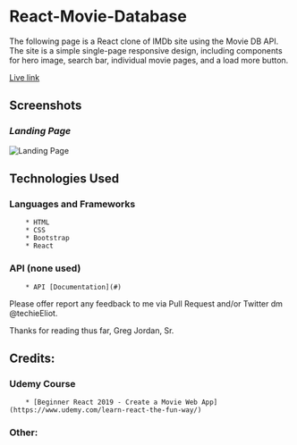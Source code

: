 # React-Movie-Database
The following page is a React clone of IMDb site using the Movie DB API. The site is a simple single-page responsive design, including components for hero image, search bar, individual movie pages, and a load more button. 

[Live link](#)

## Screenshots

### _Landing Page_
![Landing Page](#)

## Technologies Used

### Languages and Frameworks
		* HTML
		* CSS
		* Bootstrap
		* React
   
### API (none used)
		* API [Documentation](#)

Please offer report any feedback to me via Pull Request and/or Twitter dm @techieEliot.

Thanks for reading thus far,
Greg Jordan, Sr.


## Credits:

### Udemy Course 
		* [Beginner React 2019 - Create a Movie Web App] (https://www.udemy.com/learn-react-the-fun-way/)

### Other:
